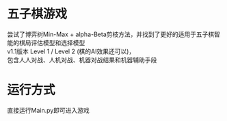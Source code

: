 # 五子棋游戏
尝试了博弈树Min-Max + alpha-Beta剪枝方法，并找到了更好的适用于五子棋智能的棋局评估模型和选择模型
<br>v1.1版本 Level 1 / Level 2 (棋的AI效果还可以)，
<br>包含人人对战、人机对战、机器对战结果和机器辅助手段
# 运行方式
直接运行Main.py即可进入游戏